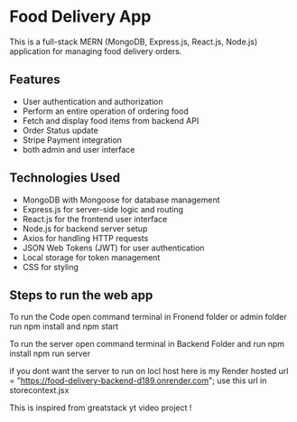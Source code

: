 # Food Delivery App

This is a full-stack MERN (MongoDB, Express.js, React.js, Node.js) application for managing food delivery orders.

## Features

- User authentication and authorization
- Perform an entire operation of ordering food
- Fetch and display food items from backend API
- Order Status update
- Stripe Payment integration
- both admin and user interface

## Technologies Used

- MongoDB with Mongoose for database management
- Express.js for server-side logic and routing
- React.js for the frontend user interface
- Node.js for backend server setup
- Axios for handling HTTP requests
- JSON Web Tokens (JWT) for user authentication
- Local storage for token management
- CSS for styling


## Steps to run the web app

To run the Code open command terminal in Fronend folder or admin folder run npm install and npm start 

To run the server open command terminal in Backend Folder and run npm install npm run server


if you dont want the server to run on locl host here is my Render hosted url = "https://food-delivery-backend-d189.onrender.com";
use this url in storecontext.jsx


This is inspired from greatstack yt video project !


